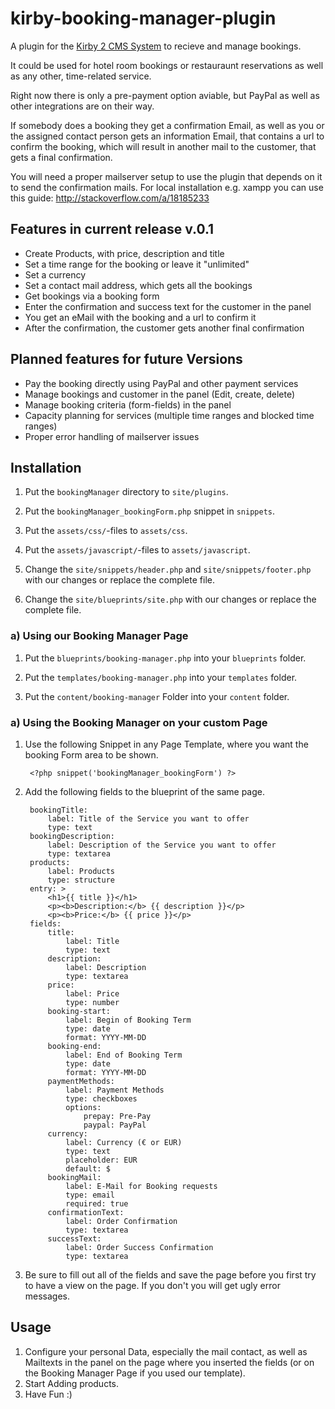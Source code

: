 # kirby-booking-manager-plugin

A plugin for the [Kirby 2 CMS System](http://getkirby.com) to recieve and manage bookings.

It could be used for hotel room bookings or restauraunt reservations as well as any other, time-related service.

Right now there is only a pre-payment option aviable, but PayPal as well as other integrations are on their way.

If somebody does a booking they get a confirmation Email, as well as you or the assigned contact person gets an information Email, that contains a url to confirm the booking, which will result in another mail to the customer, that gets a final confirmation.

You will need a proper mailserver setup to use the plugin that depends on it to send the confirmation mails.
For local installation e.g. xampp you can use this guide: http://stackoverflow.com/a/18185233

## Features in current release v.0.1

- Create Products, with price, description and title
- Set a time range for the booking or leave it "unlimited"
- Set a currency
- Set a contact mail address, which gets all the bookings
- Get bookings via a booking form
- Enter the confirmation and success text for the customer in the panel
- You get an eMail with the booking and a url to confirm it
- After the confirmation, the customer gets another final confirmation

## Planned features for future Versions

- Pay the booking directly using PayPal and other payment services
- Manage bookings and customer in the panel (Edit, create, delete)
- Manage booking criteria (form-fields) in the panel
- Capacity planning for services (multiple time ranges and blocked time ranges)
- Proper error handling of mailserver issues

## Installation

1. Put the `bookingManager` directory to `site/plugins`.

2. Put the `bookingManager_bookingForm.php` snippet in `snippets`.

3. Put the `assets/css/`-files to `assets/css`.

4. Put the `assets/javascript/`-files to `assets/javascript`.

5. Change the `site/snippets/header.php` and `site/snippets/footer.php` with our changes or replace the complete file. 

6. Change the `site/blueprints/site.php` with our changes or replace the complete file. 


### a) Using our Booking Manager Page

1. Put the `blueprints/booking-manager.php` into your `blueprints` folder.

2. Put the `templates/booking-manager.php` into your `templates` folder.

3. Put the `content/booking-manager` Folder into your `content` folder.


### a) Using the Booking Manager on your custom Page

1. Use the following Snippet in any Page Template, where you want the booking Form area to be shown.

		<?php snippet('bookingManager_bookingForm') ?>

2. Add the following fields to the blueprint of the same page.

		bookingTitle:
			label: Title of the Service you want to offer
			type: text
		bookingDescription:
			label: Description of the Service you want to offer
			type: textarea
		products:
			label: Products
			type: structure
		entry: >
			<h1>{{ title }}</h1>
			<p><b>Description:</b> {{ description }}</p>
			<p><b>Price:</b> {{ price }}</p>
		fields:
			title:
				label: Title
				type: text
			description:
				label: Description
				type: textarea
			price:
				label: Price
				type: number
			booking-start:
				label: Begin of Booking Term
				type: date
				format: YYYY-MM-DD
			booking-end:
				label: End of Booking Term
				type: date
				format: YYYY-MM-DD
			paymentMethods:
				label: Payment Methods
				type: checkboxes
				options:
					prepay: Pre-Pay
					paypal: PayPal
			currency:
				label: Currency (€ or EUR)
				type: text
				placeholder: EUR
				default: $
			bookingMail:
				label: E-Mail for Booking requests
				type: email
				required: true
			confirmationText:
				label: Order Confirmation
				type: textarea
			successText:
				label: Order Success Confirmation
				type: textarea
3. Be sure to fill out all of the fields and save the page before you first try to have a view on the page. If you don't you will get ugly error messages.

## Usage
1. Configure your personal Data, especially the mail contact, as well as Mailtexts in the panel on the page where you inserted the fields (or on the Booking Manager Page if you used our template).
2. Start Adding products.
3. Have Fun :)
